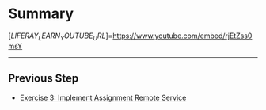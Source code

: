 # Summary

[$LIFERAY_LEARN_YOUTUBE_URL$]=https://www.youtube.com/embed/rjEtZss0msY

---

## Previous Step

* [Exercise 3: Implement Assignment Remote Service](./exercise-3-implement-assignment-remote-service.md)